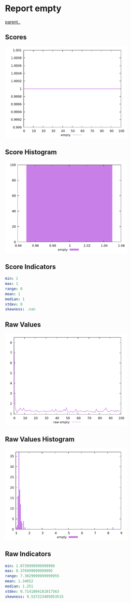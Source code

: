 # Report empty

[parent..](./..)  


## Scores

![score](./score.png)  

## Score Histogram

![hist](./hist.png)  

## Score Indicators

```yaml
min: 1
max: 1
range: 0
mean: 1
median: 1
stdev: 0
skewness: .nan

```

## Raw Values

![raw](./raw.png)  

## Raw Values Histogram

![raw hist](./raw_hist.png)  

## Raw Indicators

```yaml
min: 1.0739999999999998
max: 8.376999999999995
range: 7.3029999999999955
mean: 1.34652
median: 1.251
stdev: 0.7141804181017563
skewness: 9.537223405053515

```

<style>
  img {
    max-width: 80%;
  }
</style>
      
